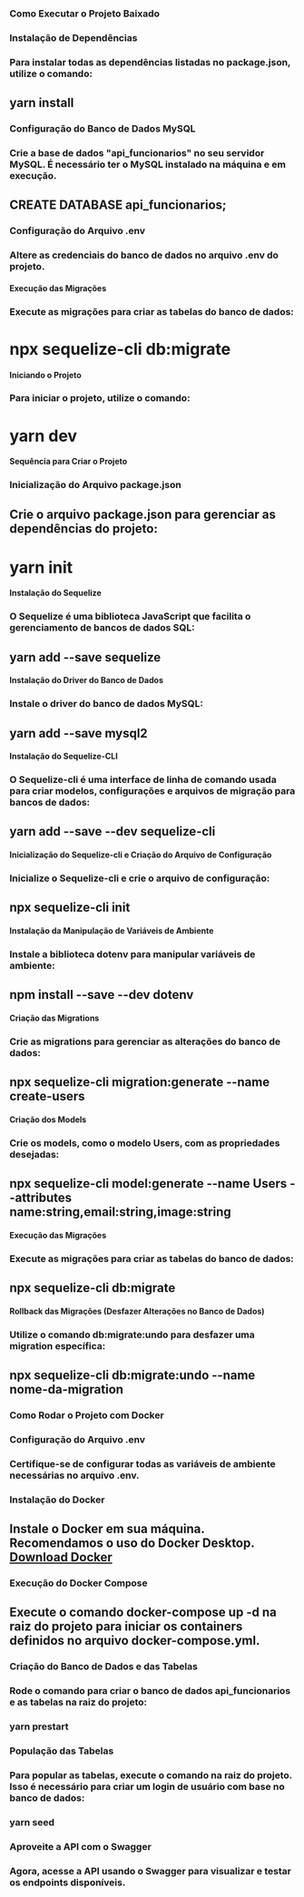 ### Como Executar o Projeto Baixado
### Instalação de Dependências
### Para instalar todas as dependências listadas no package.json, utilize o comando:
## yarn install

### Configuração do Banco de Dados MySQL
### Crie a base de dados "api_funcionarios" no seu servidor MySQL. É necessário ter o MySQL instalado na máquina e em execução.
## CREATE DATABASE api_funcionarios;

### Configuração do Arquivo .env
### Altere as credenciais do banco de dados no arquivo .env do projeto.

#### Execução das Migrações
### Execute as migrações para criar as tabelas do banco de dados:
# npx sequelize-cli db:migrate

#### Iniciando o Projeto
### Para iniciar o projeto, utilize o comando:
# yarn dev

#### Sequência para Criar o Projeto
### Inicialização do Arquivo package.json
## Crie o arquivo package.json para gerenciar as dependências do projeto:
# yarn init

#### Instalação do Sequelize
### O Sequelize é uma biblioteca JavaScript que facilita o gerenciamento de bancos de dados SQL:
## yarn add --save sequelize

#### Instalação do Driver do Banco de Dados
### Instale o driver do banco de dados MySQL:
## yarn add --save mysql2

#### Instalação do Sequelize-CLI
### O Sequelize-cli é uma interface de linha de comando usada para criar modelos, configurações e arquivos de migração para bancos de dados:
## yarn add --save --dev sequelize-cli

#### Inicialização do Sequelize-cli e Criação do Arquivo de Configuração
### Inicialize o Sequelize-cli e crie o arquivo de configuração:
## npx sequelize-cli init

#### Instalação da Manipulação de Variáveis de Ambiente
### Instale a biblioteca dotenv para manipular variáveis de ambiente:
## npm install --save --dev dotenv

#### Criação das Migrations
### Crie as migrations para gerenciar as alterações do banco de dados:
## npx sequelize-cli migration:generate --name create-users

#### Criação dos Models
### Crie os models, como o modelo Users, com as propriedades desejadas:
## npx sequelize-cli model:generate --name Users --attributes name:string,email:string,image:string

#### Execução das Migrações
### Execute as migrações para criar as tabelas do banco de dados:
## npx sequelize-cli db:migrate

#### Rollback das Migrações (Desfazer Alterações no Banco de Dados)
### Utilize o comando db:migrate:undo para desfazer uma migration específica:
## npx sequelize-cli db:migrate:undo --name nome-da-migration

### Como Rodar o Projeto com Docker

### Configuração do Arquivo .env

### Certifique-se de configurar todas as variáveis de ambiente necessárias no arquivo .env.

### Instalação do Docker

## Instale o Docker em sua máquina. Recomendamos o uso do Docker Desktop. [Download Docker](https://www.docker.com/products/docker-desktop/)

### Execução do Docker Compose

## Execute o comando docker-compose up -d na raiz do projeto para iniciar os containers definidos no arquivo docker-compose.yml.

### Criação do Banco de Dados e das Tabelas

### Rode o comando para criar o banco de dados api_funcionarios e as tabelas na raiz do projeto:

### yarn prestart

### População das Tabelas

### Para popular as tabelas, execute o comando na raiz do projeto. Isso é necessário para criar um login de usuário com base no banco de dados:

### yarn seed

### Aproveite a API com o Swagger

### Agora, acesse a API usando o Swagger para visualizar e testar os endpoints disponíveis.